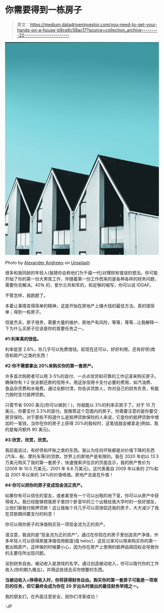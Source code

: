 # 你需要得到一栋房子

> 原文：<https://medium.datadriveninvestor.com/you-need-to-get-your-hands-on-a-house-b9ce6c58ac17?source=collection_archive---------22----------------------->

![](img/11113f851c57278ca5e250e9513c0676.png)

Photo by [Alexander Andrews](https://unsplash.com/@alex_andrews?utm_source=medium&utm_medium=referral) on [Unsplash](https://unsplash.com?utm_source=medium&utm_medium=referral)

很多和我同龄的年轻人(我猜你会称他们为千禧一代)对理财有错误的想法。你可能开始了你的第一份大男孩工作，伴随着第一份工作而来的是各种各样的财务问题，需要你去解决。401k 的，爱尔兰共和军的，和足够的缩写，你可以说 IDGAF。

不管怎样，我跑题了。

本着让事情变得简单的精神，这是开始在房地产上赚大钱的最佳方法。真的很简单；得到一栋房子。

但是杰夫，房子很贵，需要大量的维护，房地产有风险，等等，等等…让我解释一下为什么买房子应该是你的首要任务之一。

**#1:利率真的很低。**

利率低至 2.8%，你几乎可以免费借钱。趁现在还可以，好好利用。还有好债(商债和房产)之类的东西！

**#2:你不需要拿出 20%来购买你的第一套房产。**

许多首次购房者可以用 3-5%的首付、一点点信贷和可靠的工作记录来购买房子。确保你有 1-2 张全额还款的信用卡。用这张信用卡支付必要的费用，如汽油费、食品杂货费和水电费。通过全额付清，你告诉贷款人，你对自己的财务负责，有能力按时支付抵押贷款。

只需节省 5000 美元(你可以做到！)，你就能以 3%的利率买房子了。对于 15 万美元，你要支付 3.3%的首付。我推荐这个范围内的房子，你需要注意的是你要交房贷保险。对于那些不知道什么是抵押贷款保险的人来说，它是你的抵押贷款中增加的一笔钱，当你在你的房子上获得 20%的股权时，这笔钱就会被拿走(例如，我的是每月额外 80 美元)。

**#3:欣赏，欣赏，欣赏。**

我前面说过，有好债和坏账之类的东西。我认为任何坏账都是对价值下降的东西(汽车、船、摩托车等)的贷款。世界上的房地产是有限的。我在 2020 年初以 13.3 万美元购买了我的第一套房子，快速搜索评估员的页面显示，我的房产售价为(2009 年 10.5 万美元，2001 年 8.8 万美元)。这代表着自 2009 年以来的 21%和自 2001 年以来的 34%的价值峰值。房地产总是在升值！

**#4:你可以把你的房子变成现金流正资产。**

如果你有可以信任的室友，或者甚至有一个可以出租的地下室，你可以从房产中获得收入。我已经能够把我房子里四个卧室中的三个出租给我大学时的一些好朋友，让他们替我付抵押贷款！这让我每个月几乎可以双倍偿还我的房子，大大减少了我在贷款期间要支付的利息！

你可以用你房子的净值购买另一项现金流为正的资产。

请注意，我说的是“现金流为正的资产”。通过在你现在的房子里创造资产净值，许多年轻人可以获得房屋净值信用额度(或 heloc)，这反过来可以用来购买你的第一套出租房产。这样做的时候要小心，因为你在房产上使用的抵押品赎回权会导致你的主要住所出现问题。

谈到财务自由，被动收入是游戏的名字。通过创造被动收入，你可以取代你的工作收入(你的朝九晚五)，并用这些钱去买你想要的东西。

**当被动收入=挣得收入时，你将获得财务自由。购买你的第一套房子可能是一项艰巨的任务，但它最终会成为你在 20 岁出头时做出的最佳财务举措之一。**

我的朋友们，在外面注意安全，祝你们寻家成功！

-JP